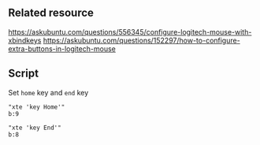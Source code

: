 ## Related resource

https://askubuntu.com/questions/556345/configure-logitech-mouse-with-xbindkeys
https://askubuntu.com/questions/152297/how-to-configure-extra-buttons-in-logitech-mouse

## Script
Set `home` key and `end` key
```
"xte 'key Home'"
b:9

"xte 'key End'"
b:8
```
